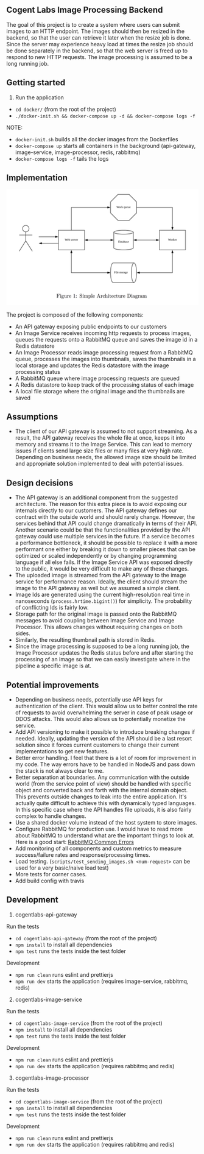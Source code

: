 Cogent Labs Image Processing Backend
--

The goal of this project is to create a system where users can submit images to an HTTP endpoint. The images should then be resized in the backend, so that the user can retrieve it later when the resize job is done. Since the server may experience heavy load at times the resize job should be done separately in the backend, so that the web server is freed up to respond to new HTTP requests. The image processing is assumed to be a long running job.

Getting started
--

1. Run the application
- `cd docker/` (from the root of the project)
- `./docker-init.sh && docker-compose up -d && docker-compose logs -f`

NOTE:
- `docker-init.sh` builds all the docker images from the Dockerfiles
- `docker-compose up` starts all containers in the background (api-gateway, image-service, image-processor, redis, rabbitmq)
- `docker-compose logs -f` tails the logs

Implementation
-- 

![alt text](simple_architecture_diagram.png "Simple Architecture Diagram")

The project is composed of the following components:
- An API gateway exposing public endpoints to our customers
- An Image Service receives incoming http requests to process images, queues the requests onto a RabbitMQ queue and saves the image id in a Redis datastore
- An Image Processor reads image processing request from a RabbitMQ queue, processes the images into thumbnails, saves the thumbnails in a local storage and updates the Redis datastore with the image processing status
- A RabbitMQ queue where image processing requests are queued
- A Redis datastore to keep track of the processing status of each image
- A local file storage where the original image and the thumbnails are saved

Assumptions
--

- The client of our API gateway is assumed to not support streaming. As a result, the API gateway receives the whole file at once, keeps it into memory and streams it to the Image Service. This can lead to memory issues if clients send large size files or many files at very high rate. Depending on business needs, the allowed image size should be limited and appropriate solution implemented to deal with potential issues.

Design decisions
--

- The API gateway is an additional component from the suggested architecture. The reason for this extra piece is to avoid exposing our internals directly to our customers. The API gateway defines our contract with the outside world and should rarely change. However, the services behind that API could change dramatically in terms of their API. Another scenario could be that the functionalities provided by the API gateway could use multiple services in the future. If a service becomes a performance bottleneck, it should be possible to replace it with a more performant one either by breaking it down to smaller pieces that can be optimized or scaled independently or by changing programming language if all else fails. If the Image Service API was exposed directly to the public, it would be very difficult to make any of these changes.
- The uploaded image is streamed from the API gateway to the image service for performance reason. Ideally, the client should stream the image to the API gateway as well but we assumed a simple client.
- Image Ids are generated using the current high-resolution real time in nanoseconds (`process.hrtime.bigint()`) for simplicity. The probability of conflicting Ids is fairly low.
- Storage path for the original image is passed onto the RabbitMQ messages to avoid coupling between Image Service and Image Processor. This allows changes without requiring changes on both sides.
- Similarly, the resulting thumbnail path is stored in Redis.
- Since the image processing is supposed to be a long running job, the Image Processor updates the Redis status before and after starting the processing of an image so that we can easily investigate where in the pipeline a specific image is at.

Potential improvements
--
- Depending on business needs, potentially use API keys for authentication of the client. This would allow us to better control the rate of requests to avoid overwhelming the server in case of peak usage or DDOS attacks. This would also allows us to potentially monetize the service.
- Add API versioning to make it possible to introduce breaking changes if needed. Ideally, updating the version of the API should be a last resort solution since it forces current customers to change their current implementations to get new features.
- Better error handling. I feel that there is a lot of room for improvement in my code. The way errors have to be handled in NodeJS and pass down the stack is not always clear to me. 
- Better separation at boundaries. Any communication with the outside world (from the service point of view) should be handled with specific object and converted back and forth with the internal domain object. This prevents outside changes to leak into the entire application. It's actually quite difficult to achieve this with dynamically typed languages. In this specific case where the API handles file uploads, it is also fairly complex to handle changes.
- Use a shared docker volume instead of the host system to store images.
- Configure RabbitMQ for production use. I would have to read more about RabbitMQ to understand what are the important things to look at. Here is a good start: [RabbitMQ Common Errors](https://www.cloudamqp.com/blog/2018-01-19-part4-rabbitmq-13-common-errors.html)
- Add monitoring of all components and custom metrics to measure success/failure rates and response/processing times.
- Load testing. (`scripts/test_sending_images.sh <num-request>` can be used for a very basic/naive load test)
- More tests for corner cases.
- Add build config with travis

Development
--

1. cogentlabs-api-gateway

Run the tests
- `cd cogentlabs-api-gateway` (from the root of the project)
- `npm install` to install all dependencies
- `npm test` runs the tests inside the test folder

Development
- `npm run clean` runs eslint and prettierjs
- `npm run dev` starts the application (requires image-service, rabbitmq, redis)

2. cogentlabs-image-service

Run the tests
- `cd cogentlabs-image-service` (from the root of the project)
- `npm install` to install all dependencies
- `npm test` runs the tests inside the test folder

Development
- `npm run clean` runs eslint and prettierjs
- `npm run dev` starts the application (requires rabbitmq and redis)

3. cogentlabs-image-processor

Run the tests
- `cd cogentlabs-image-service` (from the root of the project)
- `npm install` to install all dependencies
- `npm test` runs the tests inside the test folder

Development
- `npm run clean` runs eslint and prettierjs
- `npm run dev` starts the application (requires rabbitmq and redis)
